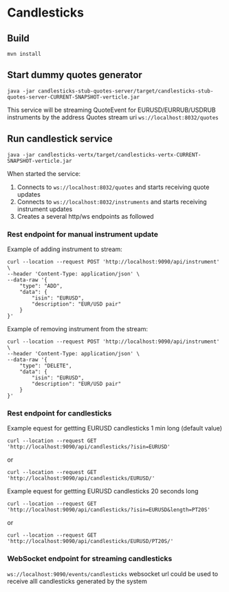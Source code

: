 # Candlesticks

## Build

```
mvn install
```

## Start dummy quotes generator

```
java -jar candlesticks-stub-quotes-server/target/candlesticks-stub-quotes-server-CURRENT-SNAPSHOT-verticle.jar
```

This service will be streaming QuoteEvent for EURUSD/EURRUB/USDRUB instruments by the address 
Quotes stream uri ``ws://localhost:8032/quotes``

## Run candlestick service

```
java -jar candlesticks-vertx/target/candlesticks-vertx-CURRENT-SNAPSHOT-verticle.jar
```

When started the service:

1. Connects to ``ws://localhost:8032/quotes`` and starts receiving quote updates
2. Connects to ``ws://localhost:8032/instruments`` and starts receiving instrument updates
3. Creates a several http/ws endpoints as followed

### Rest endpoint for manual instrument update

Example of adding instrument to stream:
```
curl --location --request POST 'http://localhost:9090/api/instrument' \
--header 'Content-Type: application/json' \
--data-raw '{
    "type": "ADD",
    "data": {
        "isin": "EURUSD",
        "description": "EUR/USD pair"
    }
}'
```

Example of removing instrument from the stream:
```
curl --location --request POST 'http://localhost:9090/api/instrument' \
--header 'Content-Type: application/json' \
--data-raw '{
    "type": "DELETE",
    "data": {
        "isin": "EURUSD",
        "description": "EUR/USD pair"
    }
}'
```

### Rest endpoint for candlesticks

Example equest for gettting EURUSD candlesticks 1 min long (default value)
```
curl --location --request GET 'http://localhost:9090/api/candlesticks/?isin=EURUSD'
```
or
```
curl --location --request GET 'http://localhost:9090/api/candlesticks/EURUSD/'
```

Example equest for gettting EURUSD candlesticks 20 seconds long
```
curl --location --request GET 'http://localhost:9090/api/candlesticks/?isin=EURUSD&length=PT20S'
```
or
```
curl --location --request GET 'http://localhost:9090/api/candlesticks/EURUSD/PT20S/'
```

### WebSocket endpoint for streaming candlesticks

``ws://localhost:9090/events/candlesticks`` websocket url could be used to receive alll candlesticks generated by the system 

